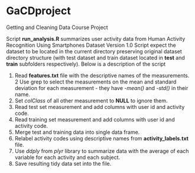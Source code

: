 GaCDproject
===========

Getting and Cleaning Data Course Project

Script **run_analysis.R** summarizes user activity data from Human Activity Recognition Using Smartphones Dataset Version 1.0 Script expect the dataset to be located in the current directory preserving original dataset directory structure (with test dataset and train dataset located in **test** and **train** subfolders respectively). Below is a description of the script 

1. Read **features.txt** file with the descriptive names of the measurements.
2  Use grep to select the measurements on the mean and standard deviation for each measurement - they have *-mean()* and 
   *-std()* in their name. 
3. Set *colClass* of all other measurement to **NULL** to ignore them. 
4. Read test set measurement and add columns with user id and activity code.
5. Read training set measurement and add columns with user id and activity code.
6. Merge test and training data into single data frame. 
7. Relabel activity codes using descriptive names from **activity_labels.txt** file. 
8. Use *ddply* from *plyr* library to summarize data with the average of each variable for each activity and each subject.
9. Save resulting tidy data set into the file.
